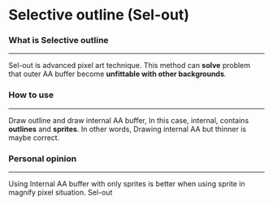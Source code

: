 # Selective outline (Sel-out)
### What is Selective outline 
---
Sel-out is advanced pixel art technique. This method can **solve** problem that outer AA buffer become **unfittable with other backgrounds**.

### How to use
---
Draw outline and draw internal AA buffer, In this case, internal, contains **outlines** and **sprites**. In other words, Drawing internal AA but thinner is maybe correct. 

### Personal opinion
---
Using Internal AA buffer with only sprites is better when using sprite in magnify pixel situation. Sel-out 